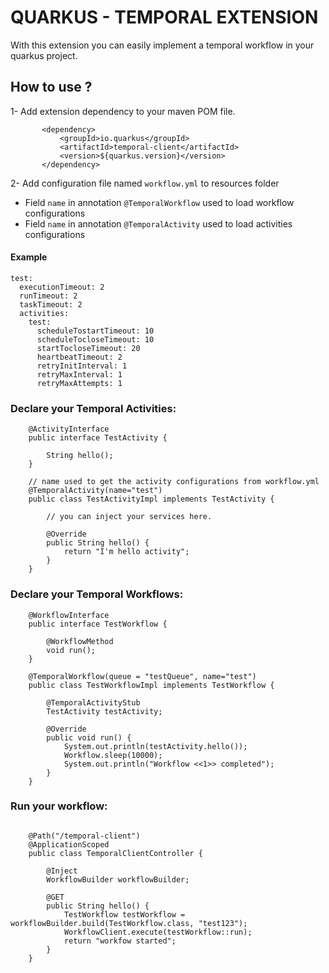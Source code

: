 # QUARKUS - TEMPORAL EXTENSION

With this extension you can easily implement a temporal workflow in your quarkus project.

## How to use ?

1- Add extension dependency to your maven POM file.
 ```aidl
        <dependency>
            <groupId>io.quarkus</groupId>
            <artifactId>temporal-client</artifactId>
            <version>${quarkus.version}</version>
        </dependency>
```

2- Add configuration file named `workflow.yml` to resources folder
* Field `name` in annotation `@TemporalWorkflow` used to load workflow configurations 
* Field `name` in annotation `@TemporalActivity` used to load activities configurations

#### Example
```aidl
test:
  executionTimeout: 2
  runTimeout: 2
  taskTimeout: 2
  activities:
    test:
      scheduleTostartTimeout: 10
      scheduleTocloseTimeout: 10
      startTocloseTimeout: 20
      heartbeatTimeout: 2
      retryInitInterval: 1
      retryMaxInterval: 1
      retryMaxAttempts: 1
```

### Declare your Temporal Activities:

```aidl
    @ActivityInterface
    public interface TestActivity {
    
        String hello();
    }
```

```aidl
    // name used to get the activity configurations from workflow.yml
    @TemporalActivity(name="test")
    public class TestActivityImpl implements TestActivity {
    
        // you can inject your services here.
 
        @Override
        public String hello() {
            return "I'm hello activity";
        }
    }
```

### Declare your Temporal Workflows:
```aidl
    @WorkflowInterface
    public interface TestWorkflow {
    
        @WorkflowMethod
        void run();
    }
```

```aidl
    @TemporalWorkflow(queue = "testQueue", name="test")
    public class TestWorkflowImpl implements TestWorkflow {
    
        @TemporalActivityStub
        TestActivity testActivity;
    
        @Override
        public void run() {
            System.out.println(testActivity.hello());
            Workflow.sleep(10000);
            System.out.println("Workflow <<1>> completed");
        }
    }
```

### Run your workflow:

```aidl

    @Path("/temporal-client")
    @ApplicationScoped
    public class TemporalClientController {
    
        @Inject
        WorkflowBuilder workflowBuilder;
    
        @GET
        public String hello() {
            TestWorkflow testWorkflow = workflowBuilder.build(TestWorkflow.class, "test123");
            WorkflowClient.execute(testWorkflow::run);
            return "workfow started";
        }
    }

```
